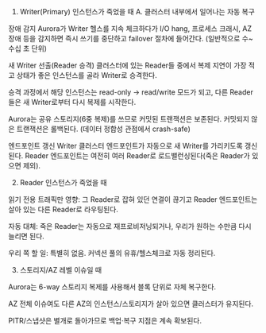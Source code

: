 1) Writer(Primary) 인스턴스가 죽었을 때
A. 클러스터 내부에서 일어나는 자동 복구

장애 감지
Aurora가 Writer 헬스를 지속 체크하다가 I/O hang, 프로세스 크래시, AZ 장애 등을 감지하면 즉시 쓰기를 중단하고 failover 절차에 들어간다. (일반적으로 수~수십 초 단위)

새 Writer 선출(Reader 승격)
클러스터에 있는 Reader들 중에서 복제 지연이 가장 적고 상태가 좋은 인스턴스를 골라 Writer로 승격한다.

승격 과정에서 해당 인스턴스는 read-only → read/write 모드가 되고, 다른 Reader들은 새 Writer로부터 다시 복제를 시작한다.

Aurora는 공유 스토리지(6중 복제)를 쓰므로 커밋된 트랜잭션은 보존된다. 커밋되지 않은 트랜잭션은 롤백된다. (데이터 정합성 관점에서 crash-safe)

엔드포인트 갱신
Writer 클러스터 엔드포인트가 자동으로 새 Writer를 가리키도록 갱신된다. Reader 엔드포인트는 여전히 여러 Reader로 로드밸런싱된다(죽은 Reader가 있으면 제외).



2) Reader 인스턴스가 죽었을 때

읽기 전용 트래픽만 영향: 그 Reader로 잡혀 있던 연결이 끊기고 Reader 엔드포인트는 살아 있는 다른 Reader로 라우팅된다.

자동 대체: 죽은 Reader는 자동으로 재프로비저닝되거나, 우리가 원하는 수만큼 다시 늘리면 된다.

우리 쪽 할 일: 특별히 없음. 커넥션 풀의 유휴/헬스체크로 자동 정리된다.



3) 스토리지/AZ 레벨 이슈일 때

Aurora는 6-way 스토리지 복제를 사용해서 블록 단위로 자체 복구한다.

AZ 전체 이슈여도 다른 AZ의 인스턴스/스토리지가 살아 있으면 클러스터가 유지된다.

PITR/스냅샷은 별개로 돌아가므로 백업·복구 지점은 계속 확보된다.
